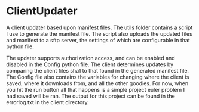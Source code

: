 # ClientUpdater

A client updater based upon manifest files. The utils folder contains a script I use to generate the manifest file. The script also uploads the updated files and manifest to a sftp server, the settings of which are configurable in that python file.

The updater supports authorization access, and can be enabled and disabled in the Config python file. The client determines updates by comparing the client files sha1 to that found in the generated manifest file. The Config file also contains the variables for changing where the client is saved, where it downloads from, and all the other goodies. For now, when you hit the run button all that happens is a simple project euler problem I had saved will be ran. The output for this project can be found in the errorlog.txt in the client directory.
